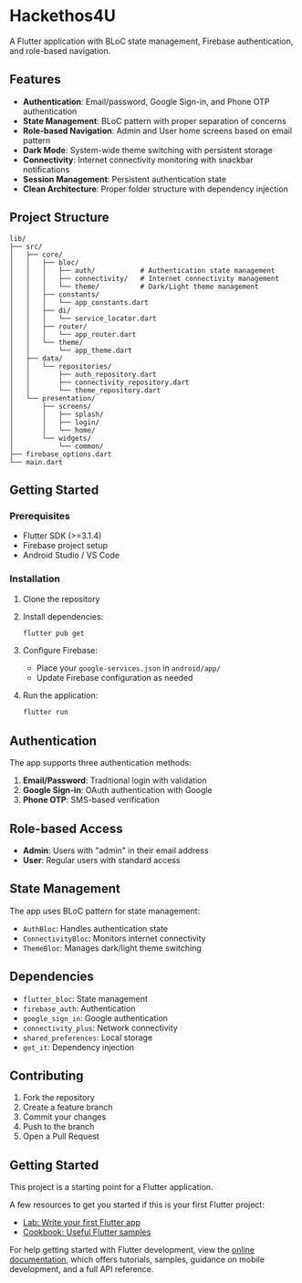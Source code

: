 # Hackethos4U

A Flutter application with BLoC state management, Firebase authentication, and role-based navigation.

## Features

- **Authentication**: Email/password, Google Sign-in, and Phone OTP authentication
- **State Management**: BLoC pattern with proper separation of concerns
- **Role-based Navigation**: Admin and User home screens based on email pattern
- **Dark Mode**: System-wide theme switching with persistent storage
- **Connectivity**: Internet connectivity monitoring with snackbar notifications
- **Session Management**: Persistent authentication state
- **Clean Architecture**: Proper folder structure with dependency injection

## Project Structure

```
lib/
├── src/
│   ├── core/
│   │   ├── bloc/
│   │   │   ├── auth/           # Authentication state management
│   │   │   ├── connectivity/   # Internet connectivity management
│   │   │   └── theme/          # Dark/Light theme management
│   │   ├── constants/
│   │   │   └── app_constants.dart
│   │   ├── di/
│   │   │   └── service_locator.dart
│   │   ├── router/
│   │   │   └── app_router.dart
│   │   └── theme/
│   │       └── app_theme.dart
│   ├── data/
│   │   └── repositories/
│   │       ├── auth_repository.dart
│   │       ├── connectivity_repository.dart
│   │       └── theme_repository.dart
│   └── presentation/
│       ├── screens/
│       │   ├── splash/
│       │   ├── login/
│       │   └── home/
│       └── widgets/
│           └── common/
├── firebase_options.dart
└── main.dart
```

## Getting Started

### Prerequisites

- Flutter SDK (>=3.1.4)
- Firebase project setup
- Android Studio / VS Code

### Installation

1. Clone the repository
2. Install dependencies:
   ```bash
   flutter pub get
   ```

3. Configure Firebase:
   - Place your `google-services.json` in `android/app/`
   - Update Firebase configuration as needed

4. Run the application:
   ```bash
   flutter run
   ```

## Authentication

The app supports three authentication methods:

1. **Email/Password**: Traditional login with validation
2. **Google Sign-in**: OAuth authentication with Google
3. **Phone OTP**: SMS-based verification

## Role-based Access

- **Admin**: Users with "admin" in their email address
- **User**: Regular users with standard access

## State Management

The app uses BLoC pattern for state management:

- `AuthBloc`: Handles authentication state
- `ConnectivityBloc`: Monitors internet connectivity
- `ThemeBloc`: Manages dark/light theme switching

## Dependencies

- `flutter_bloc`: State management
- `firebase_auth`: Authentication
- `google_sign_in`: Google authentication
- `connectivity_plus`: Network connectivity
- `shared_preferences`: Local storage
- `get_it`: Dependency injection

## Contributing

1. Fork the repository
2. Create a feature branch
3. Commit your changes
4. Push to the branch
5. Open a Pull Request

## Getting Started

This project is a starting point for a Flutter application.

A few resources to get you started if this is your first Flutter project:

- [Lab: Write your first Flutter app](https://docs.flutter.dev/get-started/codelab)
- [Cookbook: Useful Flutter samples](https://docs.flutter.dev/cookbook)

For help getting started with Flutter development, view the
[online documentation](https://docs.flutter.dev/), which offers tutorials,
samples, guidance on mobile development, and a full API reference.
